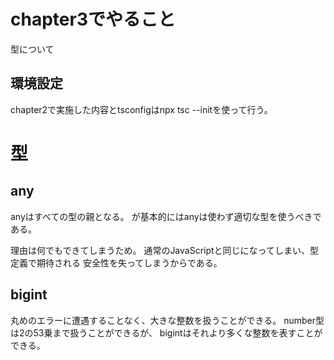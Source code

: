 # chapter3でやること
型について

## 環境設定
chapter2で実施した内容とtsconfigはnpx tsc --initを使って行う。

# 型
## any
anyはすべての型の親となる。
が基本的にはanyは使わず適切な型を使うべきである。

理由は何でもできてしまうため。
通常のJavaScriptと同じになってしまい、型定義で期待される
安全性を失ってしまうからである。

## bigint
丸めのエラーに遭遇することなく、大きな整数を扱うことができる。
number型は2の53乗まで扱うことができるが、
bigintはそれより多くな整数を表すことができる。
